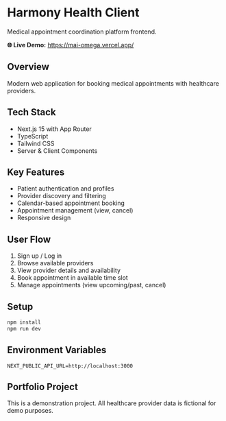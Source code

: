 # Harmony Health Client

Medical appointment coordination platform frontend.

**🌐 Live Demo:** https://mai-omega.vercel.app/

## Overview
Modern web application for booking medical appointments with healthcare providers.

## Tech Stack
- Next.js 15 with App Router
- TypeScript
- Tailwind CSS
- Server & Client Components

## Key Features
- Patient authentication and profiles
- Provider discovery and filtering
- Calendar-based appointment booking
- Appointment management (view, cancel)
- Responsive design

## User Flow
1. Sign up / Log in
2. Browse available providers
3. View provider details and availability
4. Book appointment in available time slot
5. Manage appointments (view upcoming/past, cancel)

## Setup
```bash
npm install
npm run dev
```

## Environment Variables
```
NEXT_PUBLIC_API_URL=http://localhost:3000
```

## Portfolio Project
This is a demonstration project. All healthcare provider data is fictional for demo purposes.
```